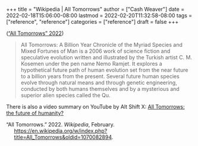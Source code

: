 +++
title = "Wikipedia | All Tomorrows"
author = ["Cash Weaver"]
date = 2022-02-18T15:06:00-08:00
lastmod = 2022-02-20T11:32:58-08:00
tags = ["reference", "reference"]
categories = ["reference"]
draft = false
+++

(<a href="#citeproc_bib_item_1">“All Tomorrows” 2022</a>)

> All Tomorrows: A Billion Year Chronicle of the Myriad Species and Mixed Fortunes of Man is a 2006 work of science fiction and speculative evolution written and illustrated by the Turkish artist C. M. Kosemen under the pen name Nemo Ramjet. It explores a hypothetical future path of human evolution set from the near future to a billion years from the present. Several future human species evolve through natural means and through genetic engineering, conducted by both humans themselves and by a mysterious and superior alien species called the Qu.

There is also a video summary on YouTube by Alt Shift X: [All Tomorrows: the future of humanity?](https://youtube.com/watch?v=imNtSPM3-r4)

<style>.csl-entry{text-indent: -1.5em; margin-left: 1.5em;}</style><div class="csl-bib-body">
  <div class="csl-entry"><a id="citeproc_bib_item_1"></a>“All Tomorrows.” 2022. <i>Wikipedia</i>, February. <a href="https://en.wikipedia.org/w/index.php?title=All_Tomorrows&oldid=1070082894">https://en.wikipedia.org/w/index.php?title=All_Tomorrows&#38;oldid=1070082894</a>.</div>
</div>
